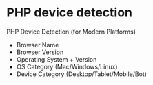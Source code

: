 PHP device detection
====================

PHP Device Detection (for Modern Platforms)

 - Browser Name
 - Browser Version
 - Operating System + Version
 - OS Category (Mac/Windows/Linux)
 - Device Category (Desktop/Tablet/Mobile/Bot)
